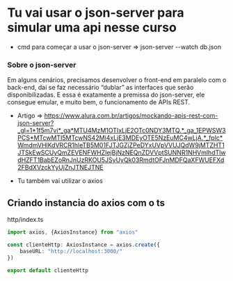 # Tu vai usar o json-server para simular uma api nesse curso

- cmd para começar a usar o json-server => json-server --watch db.json

### Sobre o json-server

Em alguns cenários, precisamos desenvolver o front-end em paralelo com o back-end, daí se faz necessário “dublar” as interfaces que serão disponibilizadas. E essa é exatamente a premissa do json-server, ele consegue emular, e muito bem, o funcionamento de APIs REST.

- Artigo => https://www.alura.com.br/artigos/mockando-apis-rest-com-json-server?_gl=1*1f5m7vi*_ga*MTU4MzM1OTIxLjE2OTc0NDY3MTQ.*_ga_1EPWSW3PCS*MTcwMTI5MTcwNS42Mi4xLjE3MDEyOTE5NzEuMC4wLjA.*_fplc*WmdmVHlKdVRCR1hleTB5M01FJTJGZjZPeDYxUVpVVUJQdW9jMTZHT1JTSkEwSCUyQmZEVENFWHZIejBjNzNEQnZDVVptSUNNR1NHVmlhdTlwdHZFT1BabEZoRnJnUzRKOU5JSyUyQk03RmdtOFJnMDFQaXFWUEFXd2FBdXVzckYyUjZnJTNEJTNE

- Tu também vai utilizar o axios

## Criando instancia do axios com o ts
http/index.ts
```ts
import axios, {AxiosInstance} from "axios"

const clienteHttp: AxiosInstance = axios.create({
    baseURL: "http://localhost:3000/"
})

export default clienteHttp
```